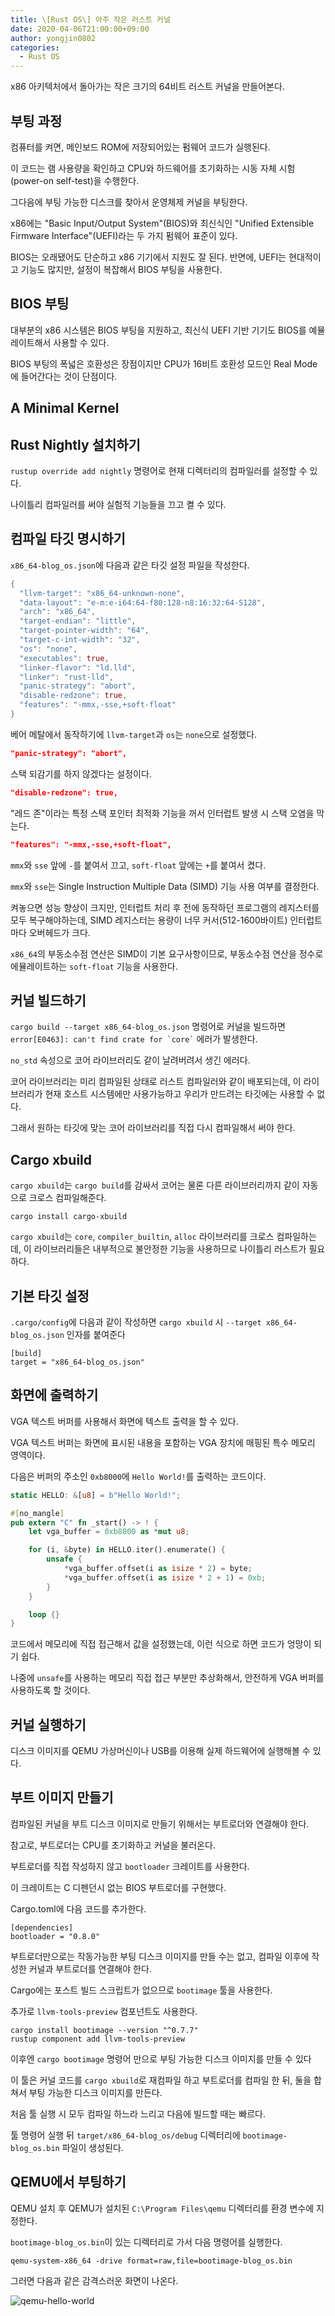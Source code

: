 ```yaml
---
title: \[Rust OS\] 아주 작은 러스트 커널
date: 2020-04-06T21:00:00+09:00
author: yongjin0802
categories:
  - Rust OS
---
```


x86 아키텍처에서 돌아가는 작은 크기의 64비트 러스트 커널을 만들어본다.

## 부팅 과정

컴퓨터를 켜면, 메인보드 ROM에 저장되어있는 펌웨어 코드가 실행된다.

이 코드는 램 사용량을 확인하고 CPU와 하드웨어를 초기화하는 시동 자체 시험(power-on self-test)을 수행한다.

그다음에 부팅 가능한 디스크를 찾아서 운영체제 커널을 부팅한다.

x86에는 "Basic Input/Output System"(BIOS)와 최신식인 "Unified Extensible Firmware Interface"(UEFI)라는 두 가지 펌웨어 표준이 있다.

BIOS는 오래됐어도 단순하고 x86 기기에서 지원도 잘 된다. 반면에, UEFI는 현대적이고 기능도 많지만, 설정이 복잡해서 BIOS 부팅을 사용한다.

## BIOS 부팅

대부분의 x86 시스템은 BIOS 부팅을 지원하고, 최신식 UEFI 기반 기기도 BIOS를 예뮬레이트해서 사용할 수 있다.

BIOS 부팅의 폭넓은 호환성은 장점이지만 CPU가 16비트 호환성 모드인 Real Mode에 들어간다는 것이 단점이다.

## A Minimal Kernel

## Rust Nightly 설치하기

`rustup override add nightly` 명령어로 현재 디렉터리의 컴파일러를 설정할 수 있다.

나이틀리 컴파일러를 써야 실험적 기능들을 끄고 켤 수 있다.

## 컴파일 타깃 명시하기

`x86_64-blog_os.json`에 다음과 같은 타깃 설정 파일을 작성한다.

```rust
{
  "llvm-target": "x86_64-unknown-none",
  "data-layout": "e-m:e-i64:64-f80:128-n8:16:32:64-S128",
  "arch": "x86_64",
  "target-endian": "little",
  "target-pointer-width": "64",
  "target-c-int-width": "32",
  "os": "none",
  "executables": true,
  "linker-flavor": "ld.lld",
  "linker": "rust-lld",
  "panic-strategy": "abort",
  "disable-redzone": true,
  "features": "-mmx,-sse,+soft-float"
}
```

베어 메탈에서 동작하기에 `llvm-target`과 `os`는 `none`으로 설정했다.

```json
"panic-strategy": "abort",
```

스택 되감기를 하지 않겠다는 설정이다.

```json
"disable-redzone": true,
```

"레드 존"이라는 특정 스택 포인터 최적화 기능을 꺼서 인터럽트 발생 시 스택 오염을 막는다.

```json
"features": "-mmx,-sse,+soft-float",
```

`mmx`와 `sse` 앞에 `-`를 붙여서 끄고, `soft-float` 앞에는 `+`를 붙여서 켰다.

`mmx`와 `sse`는 Single Instruction Multiple Data (SIMD) 기능 사용 여부를 결정한다.

켜놓으면 성능 향상이 크지만, 인터럽트 처리 후 전에 동작하던 프로그램의 레지스터를 모두 복구해야하는데, SIMD 레지스터는 용량이 너무 커서(512-1600바이트) 인터럽트마다 오버헤드가 크다.

`x86_64`의 부동소수점 연산은 SIMD이 기본 요구사항이므로, 부동소수점 연산을 정수로 에뮬레이트하는 `soft-float` 기능을 사용한다.

## 커널 빌드하기

`cargo build --target x86_64-blog_os.json` 명령어로 커널을 빌드하면 `` error[E0463]: can't find crate for `core` `` 에러가 발생한다.

`no_std` 속성으로 코어 라이브러리도 같이 날려버려서 생긴 에러다.

코어 라이브러리는 미리 컴파일된 상태로 러스트 컴파일러와 같이 배포되는데, 이 라이브러리가 현재 호스트 시스템에만 사용가능하고 우리가 만드려는 타깃에는 사용할 수 없다.

그래서 원하는 타깃에 맞는 코어 라이브러리를 직접 다시 컴파일해서 써야 한다.

## Cargo xbuild

`cargo xbuild`는 `cargo build`를 감싸서 코어는 물론 다른 라이브러리까지 같이 자동으로 크로스 컴파일해준다.

`cargo install cargo-xbuild`

`cargo xbuild`는 `core`, `compiler_builtin`, `alloc` 라이브러리를 크로스 컴파일하는데, 이 라이브러리들은 내부적으로 불안정한 기능을 사용하므로 나이틀리 러스트가 필요하다.

## 기본 타깃 설정

`.cargo/config`에 다음과 같이 작성하면 `cargo xbuild` 시 `--target x86_64-blog_os.json` 인자를 붙여준다

```
[build]
target = "x86_64-blog_os.json"
```

## 화면에 출력하기

VGA 텍스트 버퍼를 사용해서 화면에 텍스트 출력을 할 수 있다.

VGA 텍스트 버퍼는 화면에 표시된 내용을 포함하는 VGA 장치에 매핑된 특수 메모리 영역이다.

다음은 버퍼의 주소인 `0xb8000`에 `Hello World!`를 출력하는 코드이다.

```rust
static HELLO: &[u8] = b"Hello World!";

#[no_mangle]
pub extern "C" fn _start() -> ! {
    let vga_buffer = 0xb8000 as *mut u8;

    for (i, &byte) in HELLO.iter().enumerate() {
        unsafe {
            *vga_buffer.offset(i as isize * 2) = byte;
            *vga_buffer.offset(i as isize * 2 + 1) = 0xb;
        }
    }

    loop {}
}
```

코드에서 메모리에 직접 접근해서 값을 설정했는데, 이런 식으로 하면 코드가 엉망이 되기 쉽다.

나중에 `unsafe`를 사용하는 메모리 직접 접근 부분만 추상화해서, 안전하게 VGA 버퍼를 사용하도록 할 것이다.

## 커널 실행하기

디스크 이미지를 QEMU 가상머신이나 USB를 이용해 실제 하드웨어에 실행해볼 수 있다.

## 부트 이미지 만들기

컴파일된 커널을 부트 디스크 이미지로 만들기 위해서는 부트로더와 연결해야 한다.

참고로, 부트로더는 CPU를 초기화하고 커널을 불러온다.

부트로더를 직접 작성하지 않고 `bootloader` 크레이트를 사용한다.

이 크레이트는 C 디펜던시 없는 BIOS 부트로더를 구현했다.

Cargo.toml에 다음 코드를 추가한다.

```
[dependencies]
bootloader = "0.8.0"
```

부트로더만으로는 작동가능한 부팅 디스크 이미지를 만들 수는 없고, 컴파일 이후에 작성한 커널과 부트로더를 연결해야 한다.

Cargo에는 포스트 빌드 스크립트가 없으므로 `bootimage` 툴을 사용한다.

추가로 `llvm-tools-preview` 컴포넌트도 사용한다.

```
cargo install bootimage --version "^0.7.7"
rustup component add llvm-tools-preview
```

이후엔 `cargo bootimage` 명령어 만으로 부팅 가능한 디스크 이미지를 만들 수 있다

이 툴은 커널 코드를 `cargo xbuild`로 재컴파일 하고 부트로더를 컴파일 한 뒤, 둘을 합쳐서 부팅 가능한 디스크 이미지를 만든다.

처음 툴 실행 시 모두 컴파일 하느라 느리고 다음에 빌드할 때는 빠르다.

툴 명령어 실행 뒤 `target/x86_64-blog_os/debug` 디렉터리에 `bootimage-blog_os.bin` 파일이 생성된다.

## QEMU에서 부팅하기

QEMU 설치 후 QEMU가 설치된 `C:\Program Files\qemu` 디렉터리를 환경 변수에 지정한다.

`bootimage-blog_os.bin`이 있는 디렉터리로 가서 다음 명령어를 실행한다.

```
qemu-system-x86_64 -drive format=raw,file=bootimage-blog_os.bin
```

그러면 다음과 같은 감격스러운 화면이 나온다.

![qemu-hello-world](https://user-images.githubusercontent.com/22253556/78552910-51477180-7843-11ea-844f-5f70a2a57e03.png)
